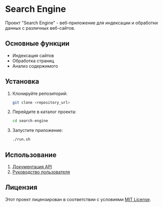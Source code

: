 # Search Engine

Проект "Search Engine" - веб-приложение для индексации и обработки данных с различных веб-сайтов.

## Основные функции

- Индексация сайтов
- Обработка страниц
- Анализ содержимого

## Установка

1. Клонируйте репозиторий:

    ```bash
    git clone <repository_url>
    ```

2. Перейдите в каталог проекта:

    ```bash
    cd search-engine
    ```

3. Запустите приложение:

    ```bash
    ./run.sh
    ```

## Использование

1. [Документация API](./docs/api.md)
2. [Руководство пользователя](./docs/user-guide.md)

## Лицензия

Этот проект лицензирован в соответствии с условиями [MIT License](./LICENSE).
